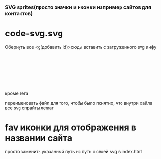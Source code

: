### SVG sprites(просто значки и иконки например сайтов для контактов)

# code-svg.svg
Обернуть все <g(добавить id)>сюды вставить c загруженного svg инфу кроме тега <svg></svg></g>

переименовать файл для того, чтобы было понятно, что внутри файла все svg спрайты лежат 

# fav иконки для отображения в названии сайта
просто заменить указанный путь на путь к своей svg в index.html